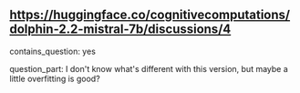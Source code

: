 ## https://huggingface.co/cognitivecomputations/dolphin-2.2-mistral-7b/discussions/4

contains_question: yes

question_part: I don't know what's different with this version, but maybe a little overfitting is good?